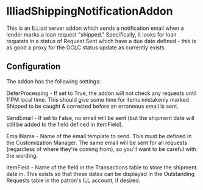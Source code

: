 # IlliadShippingNotificationAddon

This is an ILLiad server addon which sends a notification email when a lender marks a loan request "shipped." Specifically, it looks for loan requests in a status of Request Sent which have a due date defined - this is as good a proxy for the OCLC status update as currently exists.

## Configuration

The addon has the following settings:

DeferProcessing - If set to True, the addon will not check any requests until 11PM local time. This should give some time for items mistakenly marked Shipped to be caught & corrected before an erroneous email is sent.

SendEmail - If set to False, no email will be sent (but the shipment date will still be added to the field defined in ItemField).

EmailName - Name of the email template to send. This must be defined in the Customization Manager. The same email will be sent for all requests (regardless of where they're coming from), so you'll want to be careful with the wording.

ItemField - Name of the field in the Transactions table to store the shipment date in. This exists so that these dates can be displayed in the Outstanding Requests table in the patron's ILL account, if desired.
